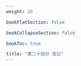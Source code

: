 ```yaml
---
weight: 20

bookFlatSection: false

bookCollapseSection: false

bookToc: true

title: "第二十部分 笔记"
---
```

